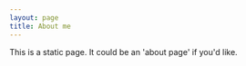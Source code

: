 ```yaml
---
layout: page
title: About me
---
```


This is a static page. It could be an 'about page' if you'd like.
